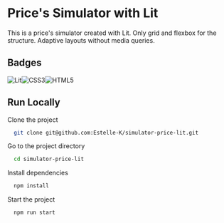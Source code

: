 # Price's Simulator with Lit

This is a price's simulator created with Lit. Only grid and flexbox for the structure. Adaptive layouts without media queries.

## Badges

![Lit](https://img.shields.io/badge/Lit-%2320232a.svg?style=for-the-badge&logo=Lit&logoColor=%2361DAFB)![CSS3](https://img.shields.io/badge/css3-%231572B6.svg?style=for-the-badge&logo=css3&logoColor=white)![HTML5](https://img.shields.io/badge/html5-%23E34F26.svg?style=for-the-badge&logo=html5&logoColor=white)

## Run Locally

Clone the project

```bash
  git clone git@github.com:Estelle-K/simulator-price-lit.git
```

Go to the project directory

```bash
  cd simulator-price-lit
```

Install dependencies

```bash
  npm install
```

Start the project

```bash
  npm run start
```

